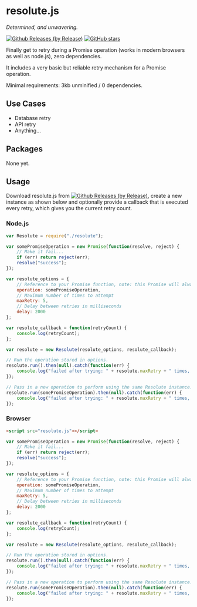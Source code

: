 # resolute.js
<i>Determined, and unwavering.</i>

[![Github Releases (by Release)](https://img.shields.io/github/downloads/abacaj/resolutejs/v1.1.0/total.svg)](https://github.com/abacaj/resolutejs/releases/download/v1.1.0/resolute.js)
[![GitHub stars](https://img.shields.io/github/stars/abacaj/resolutejs.svg)](https://github.com/abacaj/resolutejs)

Finally get to retry during a Promise operation (works in modern browsers as well as node.js), zero dependencies.

It includes a very basic but reliable retry mechanism for a Promise operation.

Minimal requirements: 3kb unminified / 0 dependencies.

## Use Cases
- Database retry
- API retry
- Anything...

## Packages
None yet.

## Usage
Download resolute.js from [![Github Releases (by Release)](https://img.shields.io/github/downloads/abacaj/resolutejs/v1.1.0/total.svg)](https://github.com/abacaj/resolutejs/releases/download/v1.1.0/resolute.js), create a new instance as shown below
and optionally provide a callback that is executed every retry, which gives you the current retry count.
### Node.js
```javascript
var Resolute = require("./resolute");

var somePromiseOperation = new Promise(function(resolve, reject) {
    // Make it fail...
    if (err) return reject(err);
    resolve("success");
});

var resolute_options = {
    // Reference to your Promise function, note: this Promise will always fail.
    operation: somePromiseOperation,
    // Maximum number of times to attempt
    maxRetry: 5,
    // Delay between retries in milliseconds
    delay: 2000
};

var resolute_callback = function(retryCount) {
    console.log(retryCount);
};

var resolute = new Resolute(resolute_options, resolute_callback);

// Run the operation stored in options.
resolute.run().then(null).catch(function(err) {
    console.log("failed after trying: " + resolute.maxRetry + " times, with error: " + err);
});

// Pass in a new operation to perform using the same Resolute instance.
resolute.run(somePromiseOperation).then(null).catch(function(err) {
    console.log("failed after trying: " + resolute.maxRetry + " times, with error: " + err);
});

```
### Browser
```html
<script src="resolute.js"></script>
```
```javascript
var somePromiseOperation = new Promise(function(resolve, reject) {
    // Make it fail...
    if (err) return reject(err);
    resolve("success");
});

var resolute_options = {
    // Reference to your Promise function, note: this Promise will always fail.
    operation: somePromiseOperation,
    // Maximum number of times to attempt
    maxRetry: 5,
    // Delay between retries in milliseconds
    delay: 2000
};

var resolute_callback = function(retryCount) {
    console.log(retryCount);
};

var resolute = new Resolute(resolute_options, resolute_callback);

// Run the operation stored in options.
resolute.run().then(null).catch(function(err) {
    console.log("failed after trying: " + resolute.maxRetry + " times, with error: " + err);
});

// Pass in a new operation to perform using the same Resolute instance.
resolute.run(somePromiseOperation).then(null).catch(function(err) {
    console.log("failed after trying: " + resolute.maxRetry + " times, with error: " + err);
});


```

